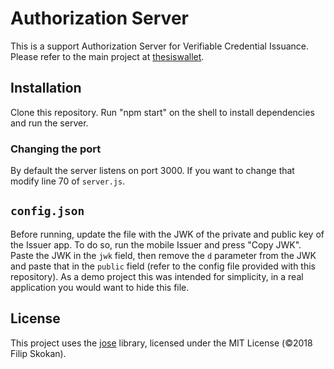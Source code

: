 # Authorization Server
This is a support Authorization Server for Verifiable Credential Issuance. Please refer to the main project at [thesiswallet](https://github.com/davidodev3/thesiswallet).


## Installation
Clone this repository. Run "npm start" on the shell to install dependencies and run the server.

### Changing the port
By default the server listens on port 3000. If you want to change that modify line 70 of `server.js`.

## `config.json`
Before running, update the file with the JWK of the private and public key of the Issuer app. To do so, run the mobile Issuer and press "Copy JWK". Paste the JWK in the `jwk` field, then remove the `d` parameter from the JWK and paste that in the `public` field (refer to the config file provided with this repository). As a demo project this was intended for simplicity, in a real application you would want to hide this file.


## License
This project uses the [jose](https://github.com/panva/jose) library, licensed under the MIT License (©2018 Filip Skokan).
